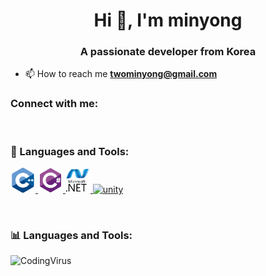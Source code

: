 <h1 align="center">Hi 👋, I'm minyong</h1>
<h3 align="center">A passionate developer from Korea</h3>

- 📫 How to reach me **twominyong@gmail.com**

<h3 align="left">Connect with me:</h3>
<p align="left">
</p>

<br>

<h3 align="left">🔨 Languages and Tools:</h3>
<p align="left"> <a href="https://www.w3schools.com/cpp/" target="_blank" rel="noreferrer"> <img src="https://raw.githubusercontent.com/devicons/devicon/master/icons/cplusplus/cplusplus-original.svg" alt="cplusplus" width="40" height="40"/> </a> 
<a href="https://www.w3schools.com/cs/" target="_blank" rel="noreferrer"> <img src="https://raw.githubusercontent.com/devicons/devicon/master/icons/csharp/csharp-original.svg" alt="csharp" width="40" height="40"/> </a> 
<a href="https://dotnet.microsoft.com/" target="_blank" rel="noreferrer"> <img src="https://raw.githubusercontent.com/devicons/devicon/master/icons/dot-net/dot-net-original-wordmark.svg" alt="dotnet" width="40" height="40"/> </a> 
<a href="https://unity.com/" target="_blank" rel="noreferrer"> <img src="https://www.vectorlogo.zone/logos/unity3d/unity3d-icon.svg" alt="unity" width="40" height="40"/> </a> </p>


<br>



<h3 align="left">📊 Languages and Tools:</h3>
<p><img align="left" src="https://github-readme-stats.vercel.app/api/top-langs?username=CodingVirus&show_icons=true&theme=default&locale=en&layout=compact" alt="CodingVirus" /></p>


